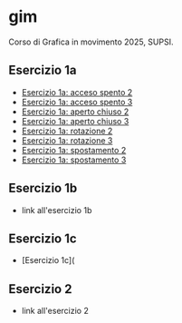 # gim
Corso di Grafica in movimento 2025, SUPSI. 

## Esercizio 1a
- [Esercizio 1a: acceso spento 2](https://ali-0032.github.io/gim/esercizio_1a/acceso_spento_2.html)
- [Esercizio 1a: acceso spento 3](https://ali-0032.github.io/gim/esercizio_1a/acceso_spento_3.html)
- [Esercizio 1a: aperto chiuso 2](https://ali-0032.github.io/gim/esercizio_1a/aperto_chiuso_2.html)
- [Esercizio 1a: aperto chiuso 3](https://ali-0032.github.io/gim/esercizio_1a/aperto_chiuso_3.html)
- [Esercizio 1a: rotazione 2](https://ali-0032.github.io/gim/esercizio_1a/rotazione_2.html)
- [Esercizio 1a: rotazione 3](https://ali-0032.github.io/gim/esercizio_1a/rotazione_3.html)
- [Esercizio 1a: spostamento 2](https://ali-0032.github.io/gim/esercizio_1a/spostamento_2.html)
- [Esercizio 1a: spostamento 3](https://ali-0032.github.io/gim/esercizio_1a/spostamento_3.html)



## Esercizio 1b
- link all'esercizio 1b

## Esercizio 1c
- [Esercizio 1c](

## Esercizio 2
- link all'esercizio 2
